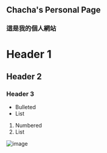 ## Chacha's Personal Page


### 這是我的個人網站


# Header 1
## Header 2
### Header 3

- Bulleted
- List

1. Numbered
2. List



![image](https://upload.cc/i1/2019/03/16/C2MTLQ.jpg)
